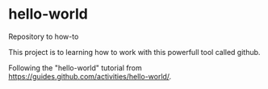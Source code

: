 # hello-world
Repository to how-to

This project is to learning how to work with this powerfull tool called github.

Following the "hello-world" tutorial from https://guides.github.com/activities/hello-world/.
